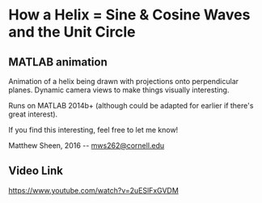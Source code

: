 # How a Helix = Sine & Cosine Waves and the Unit Circle
## MATLAB animation

Animation of a helix being drawn with projections onto perpendicular planes. Dynamic camera views to make things visually interesting.

Runs on MATLAB 2014b+ (although could be adapted for earlier if there's great interest).

If you find this interesting, feel free to let me know!

Matthew Sheen, 2016 -- mws262@cornell.edu

## Video Link
https://www.youtube.com/watch?v=2uESlFxGVDM